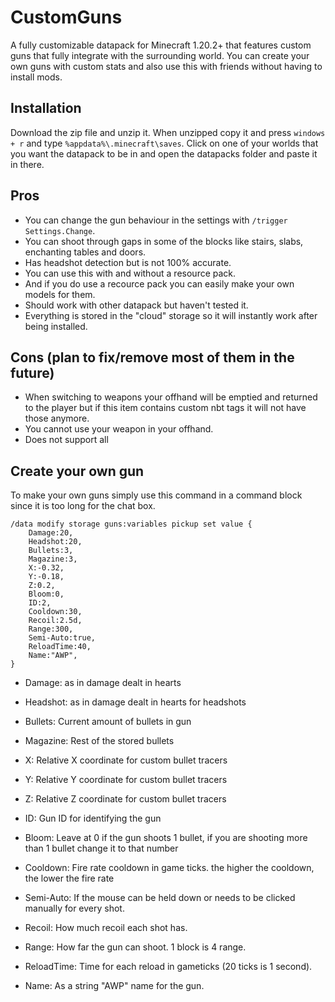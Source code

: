 # CustomGuns
A fully customizable datapack for Minecraft 1.20.2+ that features custom guns that fully integrate with the surrounding world.
You can create your own guns with custom stats and also use this with friends without having to install mods.

## Installation
Download the zip file and unzip it. When unzipped copy it and press `windows + r` and type `%appdata%\.minecraft\saves`. Click on one of
your worlds that you want the datapack to be in and open the datapacks folder and paste it in there.

## Pros
- You can change the gun behaviour in the settings with `/trigger Settings.Change`.
- You can shoot through gaps in some of the blocks like stairs, slabs, enchanting tables and doors.
- Has headshot detection but is not 100% accurate.
- You can use this with and without a resource pack.
- And if you do use a recource pack you can easily make your own models for them.
- Should work with other datapack but haven't tested it.
- Everything is stored in the "cloud" storage so it will instantly work after being installed.

## Cons (plan to fix/remove most of them in the future) 
- When switching to weapons your offhand will be emptied and returned to the player but if this item contains custom nbt tags
  it will not have those anymore.
- You cannot use your weapon in your offhand.
- Does not support all 

## Create your own gun
To make your own guns simply use this command in a command block since it is too long for the chat box.
```
/data modify storage guns:variables pickup set value {
    Damage:20,
    Headshot:20,
    Bullets:3,
    Magazine:3,
    X:-0.32,
    Y:-0.18,
    Z:0.2,
    Bloom:0,
    ID:2,
    Cooldown:30,
    Recoil:2.5d,
    Range:300,
    Semi-Auto:true,
    ReloadTime:40,
    Name:"AWP",
}
```

- Damage: as in damage dealt in hearts
- Headshot: as in damage dealt in hearts for headshots
- Bullets: Current amount of bullets in gun
- Magazine: Rest of the stored bullets
  
- X: Relative X coordinate for custom bullet tracers
- Y: Relative Y coordinate for custom bullet tracers
- Z: Relative Z coordinate for custom bullet tracers

- ID: Gun ID for identifying the gun
- Bloom: Leave at 0 if the gun shoots 1 bullet, if you are shooting more than 1 bullet change it to that number
- Cooldown: Fire rate cooldown in game ticks. the higher the cooldown, the lower the fire rate
- Semi-Auto: If the mouse can be held down or needs to be clicked manually for every shot.
- Recoil: How much recoil each shot has.
- Range: How far the gun can shoot. 1 block is 4 range.
- ReloadTime: Time for each reload in gameticks (20 ticks is 1 second).
- Name: As a string "AWP" name for the gun.
